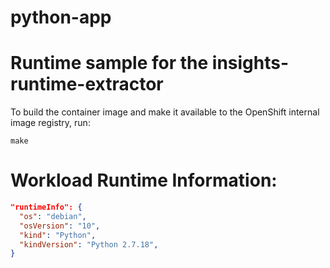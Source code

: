 # python-app
# Runtime sample for the insights-runtime-extractor

To build the container image and make it available to the OpenShift internal image
registry, run:

```shell script
make
```

# Workload Runtime Information:

```json
"runtimeInfo": {
  "os": "debian",
  "osVersion": "10",
  "kind": "Python",
  "kindVersion": "Python 2.7.18",
}
```
